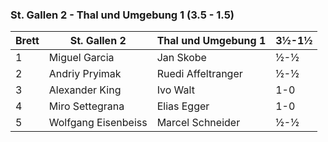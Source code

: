 ### St. Gallen 2 - Thal und Umgebung 1 (3.5 - 1.5)

| Brett | St. Gallen 2        | Thal und Umgebung 1 | 3½-1½ |
|-------|---------------------|---------------------|-------|
| 1     | Miguel Garcia       | Jan Skobe           | ½-½   |
| 2     | Andriy Pryimak      | Ruedi Affeltranger  | ½-½   |
| 3     | Alexander King      | Ivo Walt            | 1-0   |
| 4     | Miro Settegrana     | Elias Egger         | 1-0   |
| 5     | Wolfgang Eisenbeiss | Marcel Schneider    | ½-½   |
